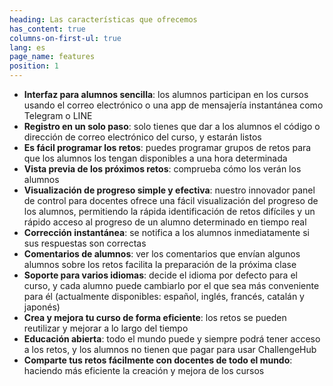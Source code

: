 ```yaml
---
heading: Las características que ofrecemos
has_content: true
columns-on-first-ul: true
lang: es
page_name: features
position: 1
---
```

- __Interfaz para alumnos sencilla__: los alumnos participan en los cursos usando el correo electrónico o una app de mensajería instantánea como Telegram o LINE
- __Registro en un solo paso__: solo tienes que dar a los alumnos el código o dirección de correo electrónico del curso, y estarán listos
- __Es fácil programar los retos__: puedes programar grupos de retos para que los alumnos los tengan disponibles a una hora determinada
- __Vista previa de los próximos retos__: comprueba cómo los verán los alumnos
- __Visualización de progreso simple y efectiva__: nuestro innovador panel de control para docentes ofrece una fácil visualización del progreso de los alumnos, permitiendo la rápida identificación de retos difíciles y un rápido acceso al progreso de un alumno determinado en tiempo real
- __Corrección instantánea__: se notifica a los alumnos inmediatamente si sus respuestas son correctas
- __Comentarios de alumnos__: ver los comentarios que envían algunos alumnos sobre los retos facilita la preparación de la próxima clase
- __Soporte para varios idiomas__: decide el idioma por defecto para el curso, y cada alumno puede cambiarlo por el que sea más conveniente para él (actualmente disponibles: español, inglés, francés, catalán y japonés)
- __Crea y mejora tu curso de forma eficiente__: los retos se pueden reutilizar y mejorar a lo largo del tiempo
- __Educación abierta__: todo el mundo puede y siempre podrá tener acceso a los retos, y los alumnos no tienen que pagar para usar ChallengeHub
- __Comparte tus retos fácilmente con docentes de todo el mundo__: haciendo más eficiente la creación y mejora de los cursos
